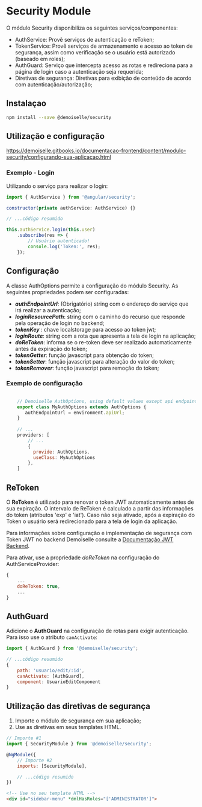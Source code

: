# Security Module

O módulo Security disponibiliza os seguintes serviços/componentes:
* AuthService: Provê serviços de autenticação e reToken;
* TokenService: Provê serviços de armazenamento e acesso ao token de segurança, assim como verificação se o usuário está autorizado (baseado em roles);
* AuthGuard: Serviço que intercepta acesso as rotas e redireciona para a página de login caso a autenticação seja requerida;
* Diretivas de segurança: Diretivas para exibição de conteúdo de acordo com autenticação/autorização;


## Instalaçao

```bash
npm install --save @demoiselle/security
```


## Utilização e configuração

https://demoiselle.gitbooks.io/documentacao-frontend/content/modulo-security/configurando-sua-aplicacao.html

### Exemplo - Login

Utilizando o serviço para realizar o login:

```javascript
import { AuthService } from '@angular/security';

constructor(private authService: AuthService) {}

// ...código resumido

this.authService.login(this.user)
    .subscribe(res => {
        // Usuário autenticado!
        console.log('Token:', res);
    });
```


## Configuração

A classe AuthOptions permite a configuração do módulo Security. As seguintes propriedades podem ser configuradas:

- **_authEndpointUrl_**: (Obrigatório) string com o endereço do serviço que irá realizar a autenticação;
- **_loginResourcePath_**: string com o caminho do recurso que responde pela operação de login no backend;
- **_tokenKey_** : chave localstorage para acesso ao token jwt;
- **_loginRoute_**: string com a rota que apresenta a tela de login na aplicação;
- **_doReToken_**: informa se o re-token deve ser realizado automaticamente antes da expiração do token;
- **_tokenGetter_**: função javascript para obtenção do token;
- **_tokenSetter_**: função javascript para alteração do valor do token;
- **_tokenRemover_**: função javascript para remoção do token;




### Exemplo de configuração

```javascript

    // Demoiselle AuthOptions, using default values except api endpoint
    export class MyAuthOptions extends AuthOptions {
       authEndpointUrl = environment.apiUrl;
    }
    
    // ...
    providers: [
        // ...
        {
          provide: AuthOptions,
          useClass: MyAuthOptions
        },
    ]
```

## ReToken

O **ReToken** é utilizado para renovar o token JWT automaticamente antes de sua expiração. O intervalo de ReToken é calculado a partir das informações do token (atributos 'exp' e 'iat'). Caso não seja ativado, após a expiração do Token o usuário será redirecionado para a tela de login da aplicação.

Para informações sobre configuração e implementação de segurança com Token JWT no backend Demoiselle consulte a [Documentação JWT Backend](https://demoiselle.gitbooks.io/documentacao-jee/content/jwt.html).

Para ativar, use a propriedade _doReToken_ na configuração do AuthServiceProvider:

```javascript
{
    ...
    doReToken: true,
    ...
}
```

## AuthGuard

Adicione o **AuthGuard** na configuração de rotas para exigir autenticação.
Para isso use o atributo `canActivate`:

```javascript
import { AuthGuard } from '@demoiselle/security';

// ...código resumido
{ 
    path: 'usuario/edit/:id',
    canActivate: [AuthGuard],
    component: UsuarioEditComponent 
}

```

## Utilização das diretivas de segurança

1. Importe o módulo de segurança em sua aplicação;
2. Use as diretivas em seus templates HTML.

```javascript
// Importe #1
import { SecurityModule } from '@demoiselle/security';

@NgModule({
    // Importe #2
    imports: [SecurityModule],

    // ...código resumido
})
```

```html
<!-- Use no seu template HTML -->
<div id="sidebar-menu" *dmlHasRoles="['ADMINISTRATOR']">
```
